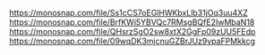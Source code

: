 https://monosnap.com/file/Ss1cCS7oEGlHWKbxLlb31jOq3uu4XZ
https://monosnap.com/file/BrfKWi5YBVQc7RMsgBQfE2IwMbaN18
https://monosnap.com/file/QHsrzSgO2sw8xtX2GgFp09zUU5FEdp
https://monosnap.com/file/09wqDK3mjcnuGZBrJUz9vpaFPMkkcg